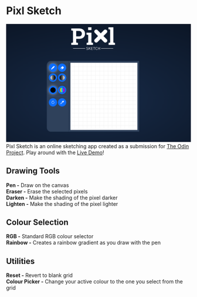 # Pixl Sketch

![Preview](images/cover-photo.PNG)
Pixl Sketch is an online sketching app created as a submission for [The Odin Project](https://www.theodinproject.com/lessons/foundations-etch-a-sketch). Play around with the [Live Demo](https://ivanprovci.github.io/pixl-sketch/)!

## Drawing Tools

**Pen -** Draw on the canvas\
**Eraser -** Erase the selected pixels\
**Darken -** Make the shading of the pixel darker\
**Lighten -** Make the shading of the pixel lighter

## Colour Selection

**RGB -** Standard RGB colour selector\
**Rainbow -** Creates a rainbow gradient as you draw with the pen

## Utilities

**Reset -** Revert to blank grid\
**Colour Picker -** Change your active colour to the one you select from the grid
